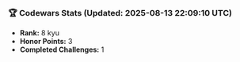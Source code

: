 ### 🏆 Codewars Stats (Updated: 2025-08-13 22:09:10 UTC)

- **Rank:** 8 kyu
- **Honor Points:** 3
- **Completed Challenges:** 1
